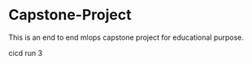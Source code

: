 # Capstone-Project
This is an end to end mlops capstone project for educational purpose.

cicd run 3
